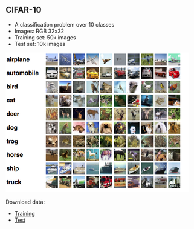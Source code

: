 ## CIFAR-10

* A classification problem over 10 classes
* Images: RGB 32x32
* Training set: 50k images
* Test set: 10k images

![CIFAR](figs/cifar-10.png)


Download data:

* [Training](http://users.dsic.upv.es/~rparedes/DeepLearning/data/CIFAR/training)
* [Test](http://users.dsic.upv.es/~rparedes/DeepLearning/data/CIFAR/test)


